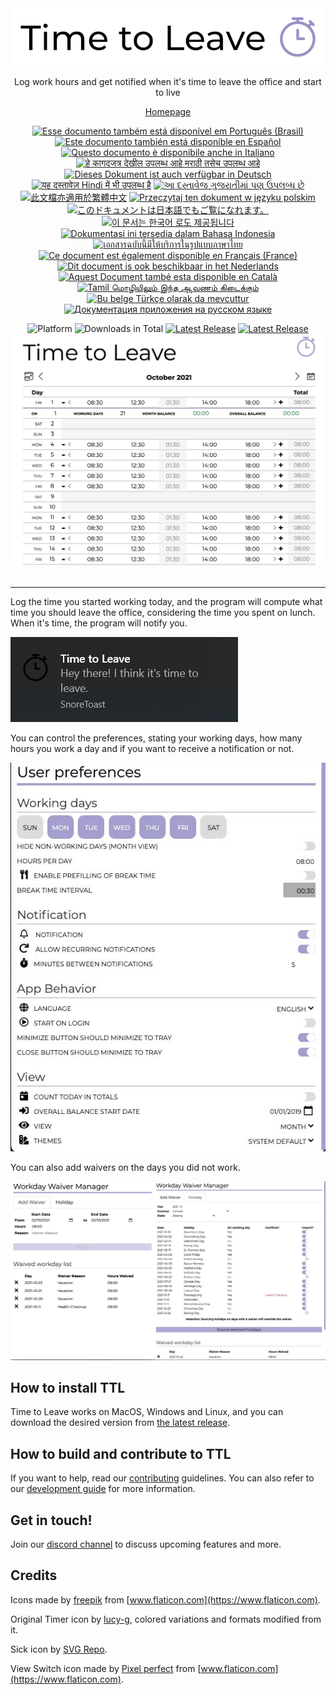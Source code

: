 <div align="center">
  <img src="assets/timetoleave.png" alt="Time to Leave Logo">

  <p>Log work hours and get notified when it's time to leave the office and start to live</p>

[Homepage](https://timetoleave.app/)

<a href="docs/README-pt-BR.md"><img src="https://img.shields.io/badge/pt--BR-Portugu%C3%AAs-purple" alt="Esse documento também está disponível em Português (Brasil)"></a>
<a href="docs/README-es.md"><img src="https://img.shields.io/badge/es-Espa%C3%B1ol-purple" alt="Este documento también está disponíble en Español"></a>
<a href="docs/README-it.md"><img src="https://img.shields.io/badge/it-Italiano-purple" alt="Questo documento è disponibile anche in Italiano"></a>
<a href="docs/README-mr.md"><img src="https://img.shields.io/badge/mr-मराठी-purple" alt="हे कागदजत्र देखील उपलब्ध आहे मराठी तसेच उपलब्ध आहे"></a>
<a href="docs/README-de-DE.md"><img src="https://img.shields.io/badge/de--DE-Deutsch-purple" alt="Dieses Dokument ist auch verfügbar in Deutsch"></a>
<a href="docs/README-hi.md"><img src="https://img.shields.io/badge/hi-Hindi-purple" alt="यह दस्तावेज़ Hindi में भी उपलब्ध है"></a>
<a href="docs/README-gu.md"><img src="https://img.shields.io/badge/hi-gujarati-purple" alt="આ દસ્તાવેજ ગુજરાતીમાં પણ ઉપલબ્ધ છે"></a>
<a href="docs/README-zh-TW.md"><img src="https://img.shields.io/badge/zh--TW-繁體中文-purple" alt="此文檔亦適用於繁體中文"></a>
<a href="docs/README-pl.md"><img src="https://img.shields.io/badge/pl-Polski-purple" alt="Przeczytaj ten dokument w języku polskim"></a>
<a href="docs/README-ja.md"><img src="https://img.shields.io/badge/ja-日本語-purple" alt="このドキュメントは日本語でもご覧になれます。"></a>
<a href="docs/README-ko.md"><img src="https://img.shields.io/badge/ko-한국어-purple" alt="이 문서는 한국어 로도 제공됩니다"></a>
<a href="docs/README-id-ID.md"><img src="https://img.shields.io/badge/id--ID-Bahasa%20Indonesia-purple" alt="Dokumentasi ini tersedia dalam Bahasa Indonesia"></a>
<a href="docs/README-th-TH.md"><img src="https://img.shields.io/badge/th--TH-ภาษาไทย-purple" alt="เอกสารฉบับนี้มีให้บริการในรูปแบบภาษาไทย"></a>
<a href="docs/README-fr-FR.md"><img src="https://img.shields.io/badge/fr--FR-Fran%C3%A7ais%20(France)-purple" alt="Ce document est également disponible en Français (France)"></a>
<a href="docs/README-nl.md"><img src="https://img.shields.io/badge/nl-Nederlands-purple" alt="Dit document is ook beschikbaar in het Nederlands"></a>
<a href="docs/README-ca-CA.md"><img src="https://img.shields.io/badge/ca--CA-Catal&agrave-purple" alt="Aquest Document també esta disponible en Català"></a>
<a href="docs/README-ta.md"><img src="https://img.shields.io/badge/ta-Tamil-purple" alt="Tamil மொழியிலும் இந்த ஆவணம் கிடைக்கும்"></a>
<a href="docs/README-tr-TR.md"><img src="https://img.shields.io/badge/tr-T%C3%BCrk%C3%A7e-purple" alt="Bu belge Türkçe olarak da mevcuttur"></a>
<a href="docs/README-ru-RU.md"><img src="https://img.shields.io/badge/ru-%D0%A0%D1%83%D1%81%D1%81%D0%BA%D0%B8%D0%B9-purple" alt="Документация приложения на русском языке"></a>
<br/>

<img src="https://img.shields.io/badge/platforms-Windows%20%7C%20MacOS%20%7C%20Linux-green" alt="Platform">
<img src="https://img.shields.io/github/downloads/thamara/time-to-leave/total" alt="Downloads in Total">
<a href="https://github.com/thamara/time-to-leave/releases/latest"><img src="https://img.shields.io/github/v/release/thamara/time-to-leave" alt="Latest Release"></a>
<a href="http://makeapullrequest.com/"><img src="https://img.shields.io/badge/PRs-welcome-purple" alt="Latest Release"></a>

   <br/>

  <img src="./docs/images/screenshot.jpg" alt="Time to Leave Screenshot">

  <br/>

  <br/>
</div>

---

Log the time you started working today, and the program will compute what time you should leave the office, considering the time you spent on lunch. When it's time, the program will notify you.

<img src="./docs/images/notification.jpg" alt="Time to Leave Notification">

You can control the preferences, stating your working days, how many hours you work a day and if you want to receive a notification or not.

<img src="./docs/images/preferences.jpg" alt="Time to Leave Preferences">

You can also add waivers on the days you did not work.

<img src="./docs/images/waiver_manager.jpg" alt="Time to Leave Waiver Manager">

## How to install TTL

Time to Leave works on MacOS, Windows and Linux, and you can download the desired version from [the latest release](https://github.com/thamara/time-to-leave/releases/latest).

## How to build and contribute to TTL

If you want to help, read our [contributing](CONTRIBUTING.md) guidelines.
You can also refer to our [development guide](DEVELOPMENT.md) for more information.

## Get in touch!

Join our [discord channel](https://discord.gg/P3KkEF5) to discuss upcoming features and more.

## Credits

Icons made by [freepik](https://www.flaticon.com/authors/freepik) from [www.flaticon.com](https://www.flaticon.com).

Original Timer icon by [lucy-g](https://icon-icons.com/icon/timer/121243), colored variations and formats modified from it.

Sick icon by [SVG Repo](https://www.svgrepo.com/svg/271898/sick).

View Switch icon made by [Pixel perfect](https://www.flaticon.com/authors/pixel-perfect) from [www.flaticon.com](https://www.flaticon.com).
